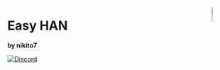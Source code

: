 [<img src="https://avatars.githubusercontent.com/u/88738079?s=400&u=ca61a124c283d03a55afefbb7b9b98dfbd6e135e&v=4" alt="Logo of the project" align="right" width="9%" height="9%">](https://forum.cpha.pt/)

# Easy HAN
**by nikito7**

[![Discord](https://img.shields.io/discord/494714310518505472?style=plastic&logo=discord)](https://discord.gg/Mh9mTEA) 

